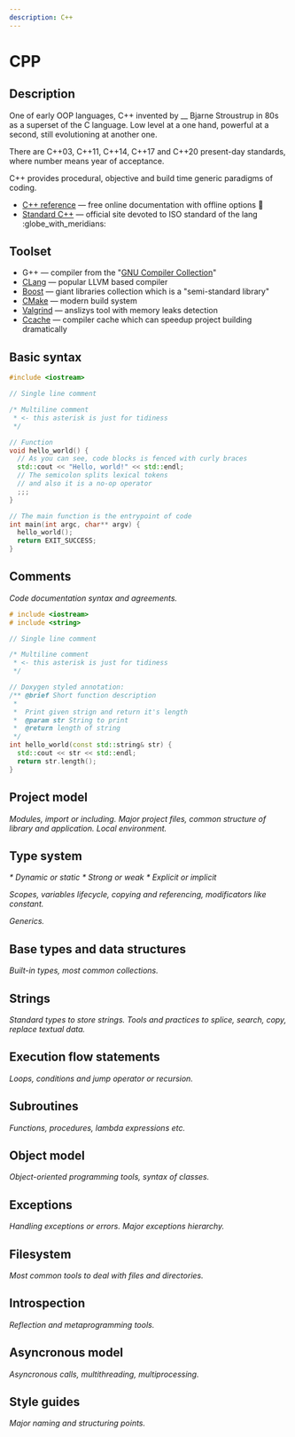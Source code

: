 ```yaml
---
description: С++
---
```


# CPP

## Description

One of early OOP languages, C++ invented by __ Bjarne Stroustrup in 80s as a superset of the C language. Low level at a one hand, powerful at a second, still evolutioning at another one.

There are C++03, C++11, C++14, C++17 and C++20 present-day standards, where number means year of acceptance.

C++ provides procedural, objective and build time generic paradigms of coding.

* [C++ reference](https://en.cppreference.com/w/cpp) — free online documentation with offline options :book:
* [Standard C++](https://isocpp.org/) — official site devoted to ISO standard of the lang :globe\_with\_meridians:

## Toolset

* G++ — compiler from the "[GNU Compiler Collection](https://gcc.gnu.org/)"
* [CLang](https://clang.llvm.org/) — popular LLVM based compiler
* [Boost](https://www.boost.org/) — giant libraries collection which is a "semi-standard library"
* [CMake](https://cmake.org/) — modern build system
* [Valgrind](https://valgrind.org/) — anslizys tool with memory leaks detection
* [Ccache](https://ccache.dev/) — compiler cache which can speedup project building dramatically

## Basic syntax

```cpp
#include <iostream>

// Single line comment

/* Multiline comment
 * <- this asterisk is just for tidiness
 */

// Function
void hello_world() {
  // As you can see, code blocks is fenced with curly braces
  std::cout << "Hello, world!" << std::endl;
  // The semicolon splits lexical tokens
  // and also it is a no-op operator
  ;;;
}

// The main function is the entrypoint of code
int main(int argc, char** argv) {
  hello_world();
  return EXIT_SUCCESS;
}
```

## Comments

_Code documentation syntax and agreements._

```cpp
# include <iostream>
# include <string>

// Single line comment

/* Multiline comment
 * <- this asterisk is just for tidiness
 */

// Doxygen styled annotation:
/** @brief Short function description
 *
 *  Print given strign and return it's length
 *  @param str String to print
 *  @return length of string
 */
int hello_world(const std::string& str) {
  std::cout << str << std::endl;
  return str.length();
}
```

## Project model

_Modules, import or including. Major project files, common structure of library and application. Local environment._

## Type system

_\* Dynamic or static_ _\* Strong or weak_ _\* Explicit or implicit_

_Scopes, variables lifecycle, copying and referencing, modificators like constant._

_Generics._

## Base types and data structures

_Built-in types, most common collections._

## Strings

_Standard types to store strings. Tools and practices to splice, search, copy, replace textual data._

## Execution flow statements

_Loops, conditions and jump operator or recursion._

## Subroutines

_Functions, procedures, lambda expressions etc._

## Object model

_Object-oriented programming tools, syntax of classes._

## Exceptions

_Handling exceptions or errors. Major exceptions hierarchy._

## Filesystem

_Most common tools to deal with files and directories._

## Introspection

_Reflection and metaprogramming tools._

## Asyncronous model

_Asyncronous calls, multithreading, multiprocessing._

## Style guides

_Major naming and structuring points._
